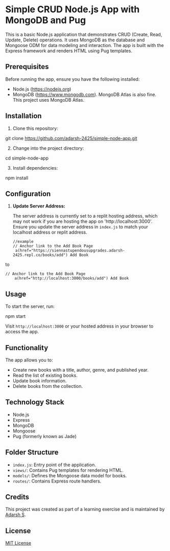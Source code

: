 # Simple CRUD Node.js App with MongoDB and Pug

This is a basic Node.js application that demonstrates CRUD (Create, Read, Update, Delete) operations. It uses MongoDB as the database and Mongoose ODM for data modeling and interaction. The app is built with the Express framework and renders HTML using Pug templates.

## Prerequisites

Before running the app, ensure you have the following installed:

- Node.js (https://nodejs.org)
- MongoDB (https://www.mongodb.com). MongoDB Atlas is also fine. This project uses MongoDB Atlas.

## Installation

1. Clone this repository:

git clone https://github.com/adarsh-2425/simple-node-app.git


2. Change into the project directory:

cd simple-node-app


3. Install dependencies:

npm install 


## Configuration

1. **Update Server Address:**

   The server address is currently set to a replit hosting address, which may not work if you are hosting the app on 'http://localhost:3000'. Ensure you update the server address in `index.js` to match your localhost address or replit address.

   ```pug
   //example
   // Anchor link to the Add Book Page
    a(href="https://siennastupendousupgrades.adarsh-2425.repl.co/books/add") Add Book
to
```pug
// Anchor link to the Add Book Page
    a(href="http://localhost:3000/books/add") Add Book
```


## Usage

To start the server, run:

npm start


Visit `http://localhost:3000` or your hosted address in your browser to access the app.

## Functionality

The app allows you to:

- Create new books with a title, author, genre, and published year.
- Read the list of existing books.
- Update book information.
- Delete books from the collection.

## Technology Stack

- Node.js
- Express
- MongoDB
- Mongoose
- Pug (formerly known as Jade)

## Folder Structure

- `index.js`: Entry point of the application.
- `views/`: Contains Pug templates for rendering HTML.
- `models/`: Defines the Mongoose data model for books.
- `routes/`: Contains Express route handlers.

## Credits

This project was created as part of a learning exercise and is maintained by [Adarsh S](https://github.com/adarsh-2425).

## License

[MIT License](LICENSE)
